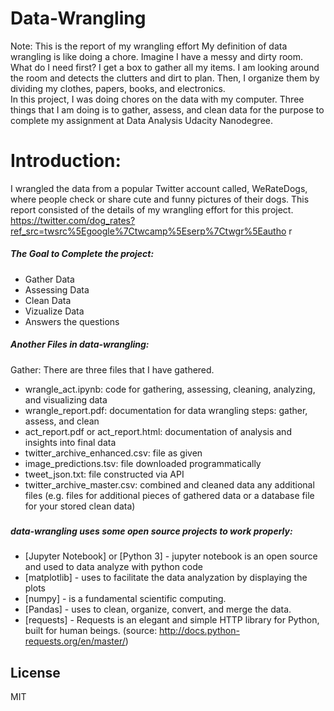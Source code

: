 # Data-Wrangling 

Note: This is the report of my wrangling effort 
My definition of data wrangling is like doing a chore. Imagine I have a messy and dirty room. What do I need first? I get a box to gather all my items. I am looking around the room and detects the clutters and dirt to plan. Then, I organize them by dividing my clothes, papers, books, and electronics.  
In this project, I was doing chores on the data with my computer. Three things that I am doing is to gather, assess, and clean data for the purpose to complete my assignment at Data Analysis Udacity Nanodegree.  
 
# Introduction:  

I wrangled the data from a popular Twitter account called, WeRateDogs, where people check or share cute and funny pictures of their dogs. This report consisted of the details of my wrangling effort for this project.  
https://twitter.com/dog_rates?ref_src=twsrc%5Egoogle%7Ctwcamp%5Eserp%7Ctwgr%5Eautho r 
 

##### The Goal to Complete the project:
  
  - Gather Data 
  - Assessing Data 
  - Clean Data  
  - Vizualize Data
  - Answers the questions 

##### Another Files in data-wrangling:
Gather: There are three files that I have gathered. 

- wrangle_act.ipynb: code for gathering, assessing, cleaning, analyzing, and visualizing data
- wrangle_report.pdf: documentation for data wrangling steps: gather, assess, and clean
- act_report.pdf or act_report.html: documentation of analysis and insights into final data
- twitter_archive_enhanced.csv: file as given
- image_predictions.tsv: file downloaded programmatically
- tweet_json.txt: file constructed via API
- twitter_archive_master.csv: combined and cleaned data
any additional files (e.g. files for additional pieces of gathered data or a database file for your stored clean data)

### 

##### data-wrangling uses some open source projects to work properly:

* [Jupyter Notebook] or [Python 3] - jupyter notebook is an open source and used to data analyze with python code
* [matplotlib] - uses to facilitate the data analyzation by displaying the plots
* [numpy] - is a fundamental scientific computing.
* [Pandas] - uses to clean, organize, convert, and merge the data.
* [requests] - Requests is an elegant and simple HTTP library for Python, built for human beings. (source: http://docs.python-requests.org/en/master/)


License
----
MIT

